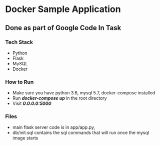 # Docker Sample Application
## Done as part of Google Code In Task

### Tech Stack 
* Python
* Flask
* MySQL
* Docker

### How to Run

* Make sure you have python 3.6, mysql 5.7, docker-compose installed
* Run ***docker-compose up*** in the root directory
* Visit ***0.0.0.0:5000***

### Files

* main flask server code is in app/app.py,
* db/init.sql contains the sql commands that will run once the mysql image starts
